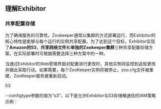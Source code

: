 ## 理解Exhibitor

### 共享配置存储

为了确保服务的可靠性，Zookeeper通常以集群的方式部署运行，而Exhibitor的核心特性是能够与每个运行的实例共享配置。为了达到这个目标，Exhibitor实现了**Amazon的S3**，**共享网络文件**和**单独的Zookeeper集群**三种共享配置存储方案。在实际部署时可根据需要选择三种方案中的一种。

当通过Exhibitor的Web管理界面对配置进行更改时，其他实例将监控到这些更改并据此采取行动。如果需要，每个ZooKeeper实例将被停止，zoo.cfg文件被重建，ZooKeeper服务被重新启动。

S3

--configtype参数的值为“s3”。以下是允许Exhibitor与S3存储桶通信的IAM策略示例：

```json

